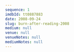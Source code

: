 ```yaml
---
sequence: 1
imdbId: tt0887883
date: 2008-09-24
slug: burn-after-reading-2008
medium: null
venue: null
venueNotes: null
mediumNotes: null
---
```



